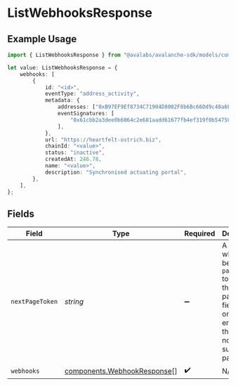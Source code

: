 # ListWebhooksResponse

## Example Usage

```typescript
import { ListWebhooksResponse } from "@avalabs/avalanche-sdk/models/components";

let value: ListWebhooksResponse = {
    webhooks: [
        {
            id: "<id>",
            eventType: "address_activity",
            metadata: {
                addresses: ["0xB97EF9Ef8734C71904D8002F8b6Bc66Dd9c48a6E"],
                eventSignatures: [
                    "0x61cbb2a3dee0b6064c2e681aadd61677fb4ef319f0b547508d495626f5a62f64",
                ],
            },
            url: "https://heartfelt-ostrich.biz",
            chainId: "<value>",
            status: "inactive",
            createdAt: 246.78,
            name: "<value>",
            description: "Synchronised actuating portal",
        },
    ],
};
```

## Fields

| Field                                                                                                                                  | Type                                                                                                                                   | Required                                                                                                                               | Description                                                                                                                            |
| -------------------------------------------------------------------------------------------------------------------------------------- | -------------------------------------------------------------------------------------------------------------------------------------- | -------------------------------------------------------------------------------------------------------------------------------------- | -------------------------------------------------------------------------------------------------------------------------------------- |
| `nextPageToken`                                                                                                                        | *string*                                                                                                                               | :heavy_minus_sign:                                                                                                                     | A token, which can be sent as `pageToken` to retrieve the next page. If this field is omitted or empty, there are no subsequent pages. |
| `webhooks`                                                                                                                             | [components.WebhookResponse](../../models/components/webhookresponse.md)[]                                                             | :heavy_check_mark:                                                                                                                     | N/A                                                                                                                                    |